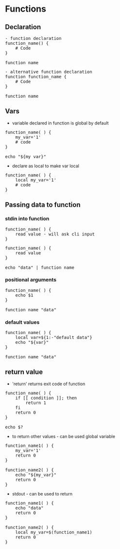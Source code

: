 # Functions

## Declaration 
<pre>
- function declaration
function_name() {
    # Code
}

function_name
</pre>

<pre>
- alternative function declaration
function function_name {
    # Code
}

function_name
</pre>

## Vars
- variable declared in function is global by default
<pre>
function_name( ) {
    my_var='1' 
    # code
}

echo "${my_var}"
</pre>

- declare as local to make var local
<pre>
function_name( ) {
    local my_var='1' 
    # code
}
</pre>

## Passing data to function
### stdin into function
<pre>
function_name( ) {
    read value - will ask cli input
}
</pre>

<pre>
function_name( ) {
    read value
}

echo "data" | function_name
</pre>

### positional arguments
<pre>
function_name( ) {
    echo $1
}

function_name "data"
</pre>

### default values
<pre>
function_name( ) {
    local var=${1:-"default data"}
    echo "${var}"
}

function_name "data"
</pre>

## return value
- 'return' returns exit code of function
<pre>
function_name( ) {
    if [[ condition ]]; then
        return 1
    fi
    return 0
}

echo $?
</pre>

- to return other values - can be used global variable
<pre>
function_name1( ) {
    my_var='1' 
    return 0
}

function_name2( ) {
    echo "${my_var}"
    return 0
}
</pre>

- stdout - can be used to return
<pre>
function_name1( ) {
    echo "data"
    return 0
}

function_name2( ) {
    local my_var=$(function_name1)
    return 0
}
</pre>